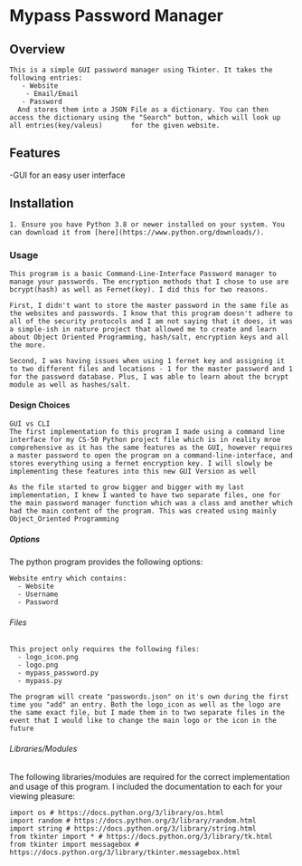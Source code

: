 # Mypass Password Manager

## Overview
    This is a simple GUI password manager using Tkinter. It takes the following entries:
       - Website
        - Email/Email
       - Password
      And stores them into a JSON File as a dictionary. You can then access the dictionary using the "Search" button, which will look up all entries(key/valeus)       for the given website.

## Features

-GUI for an easy user interface

## Installation

    1. Ensure you have Python 3.8 or newer installed on your system. You can download it from [here](https://www.python.org/downloads/).

### Usage
    This program is a basic Command-Line-Interface Password manager to manage your passwords. The encryption methods that I chose to use are bcrypt(hash) as well as Fernet(key). I did this for two reasons.

    First, I didn't want to store the master password in the same file as the websites and passwords. I know that this program doesn't adhere to all of the security protocols and I am not saying that it does, it was a simple-ish in nature project that allowed me to create and learn about Object Oriented Programming, hash/salt, encryption keys and all the more.

    Second, I was having issues when using 1 fernet key and assigning it to two different files and locations - 1 for the master password and 1 for the password database. Plus, I was able to learn about the bcrypt module as well as hashes/salt.


#### Design Choices
    GUI vs CLI
    The first implementation fo this program I made using a command line interface for my CS-50 Python project file which is in reality mroe comprehensive as it has the same features as the GUI, however requires a master password to open the program on a command-line-interface, and stores everything using a fernet encryption key. I will slowly be implementing these features into this new GUI Version as well

    As the file started to grow bigger and bigger with my last implementation, I knew I wanted to have two separate files, one for the main password manager function which was a class and another which had the main content of the program. This was created using mainly Object_Oriented Programming


##### Options
The python program provides the following options:

    Website entry which contains:
      - Website
      - Username
      - Password

###### Files
    This project only requires the following files:
      - logo_icon.png
      - logo.png
      - mypass_password.py
      - mypass.py

    The program will create "passwords.json" on it's own during the first time you "add" an entry. Both the logo_icon as well as the logo are the same exact file, but I made them in to two separate files in the event that I would like to change the main logo or the icon in the future
    
###### Libraries/Modules
The following libraries/modules are required for the correct implementation and usage of this program. I included the documentation to each for your viewing pleasure:

    import os # https://docs.python.org/3/library/os.html
    import random # https://docs.python.org/3/library/random.html
    import string # https://docs.python.org/3/library/string.html
    from tkinter import * # https://docs.python.org/3/library/tk.html
    from tkinter import messagebox # https://docs.python.org/3/library/tkinter.messagebox.html

